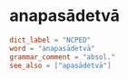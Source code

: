 # anapasādetvā

``` toml
dict_label = "NCPED"
word = "anapasādetvā"
grammar_comment = "absol."
see_also = ["apasādetvā"]
```

